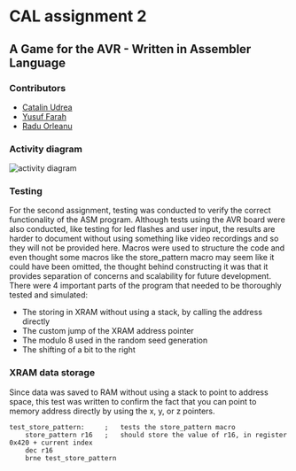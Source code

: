 # CAL assignment 2

## A Game for the AVR - Written in Assembler Language

### Contributors

* [Catalin Udrea](https://github.com/ucshadow/)
* [Yusuf Farah](https://github.com/yusufarah/)
* [Radu Orleanu](https://github.com/raduorleanu/)

### Activity diagram

![activity diagram](https://i.imgur.com/IQ9WowL.png)

### Testing

For the second assignment, testing was conducted to verify the correct functionality of the ASM program.
Although tests using the AVR board were also conducted, like testing for led flashes and user input, the results are harder to document without using something like video recordings and so they will not be provided here.
Macros were used to structure the code and even thought some macros like the store_pattern macro may seem like it could have been omitted, the thought behind constructing it was that it provides separation of concerns and scalability for future development.
There were 4 important parts of the program that needed to be thoroughly tested and simulated:

* The storing in XRAM without using a stack, by calling the address directly
* The custom jump of the XRAM address pointer
* The modulo 8 used in the random seed generation
* The shifting of a bit to the right

### XRAM data storage

Since data was saved to RAM without using a stack to point to address space, this test was written to confirm the fact that you can point to memory address directly by using the x, y, or z pointers.

```assembly
test_store_pattern:     ;   tests the store_pattern macro
    store_pattern r16   ;   should store the value of r16, in register 0x420 + current index
    dec r16
    brne test_store_pattern
```
